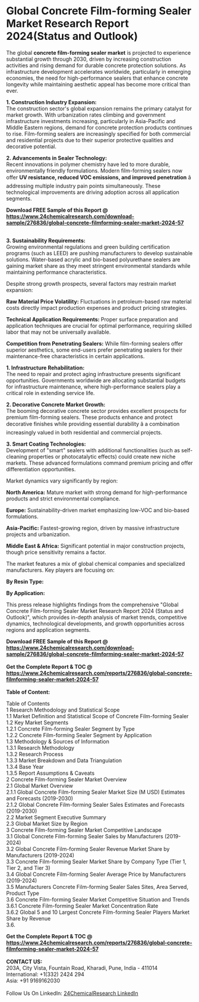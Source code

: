 <h1>Global Concrete Film-forming Sealer Market Research Report 2024(Status and Outlook)</h1><p>The global <strong>concrete film-forming sealer market</strong> is projected to experience substantial growth through 2030, driven by increasing construction activities and rising demand for durable concrete protection solutions. As infrastructure development accelerates worldwide, particularly in emerging economies, the need for high-performance sealers that enhance concrete longevity while maintaining aesthetic appeal has become more critical than ever.</p><p><strong>1. Construction Industry Expansion:</strong><br>
The construction sector's global expansion remains the primary catalyst for market growth. With urbanization rates climbing and government infrastructure investments increasing, particularly in Asia-Pacific and Middle Eastern regions, demand for concrete protection products continues to rise. Film-forming sealers are increasingly specified for both commercial and residential projects due to their superior protective qualities and decorative potential.</p><p><strong>2. Advancements in Sealer Technology:</strong><br>
Recent innovations in polymer chemistry have led to more durable, environmentally friendly formulations. Modern film-forming sealers now offer <strong>UV resistance, reduced VOC emissions, and improved penetration</strong> â addressing multiple industry pain points simultaneously. These technological improvements are driving adoption across all application segments.</p><div><b>Download FREE Sample of this Report @ 
            <a href="https://www.24chemicalresearch.com/download-sample/276836/global-concrete-filmforming-sealer-market-2024-57">
            https://www.24chemicalresearch.com/download-sample/276836/global-concrete-filmforming-sealer-market-2024-57</a></b></div><br><p><strong>3. Sustainability Requirements:</strong><br>
Growing environmental regulations and green building certification programs (such as LEED) are pushing manufacturers to develop sustainable solutions. Water-based acrylic and bio-based polyurethane sealers are gaining market share as they meet stringent environmental standards while maintaining performance characteristics.</p><p>Despite strong growth prospects, several factors may restrain market expansion:</p><p><strong>Raw Material Price Volatility:</strong> Fluctuations in petroleum-based raw material costs directly impact production expenses and product pricing strategies.</p><p><strong>Technical Application Requirements:</strong> Proper surface preparation and application techniques are crucial for optimal performance, requiring skilled labor that may not be universally available.</p><p><strong>Competition from Penetrating Sealers:</strong> While film-forming sealers offer superior aesthetics, some end-users prefer penetrating sealers for their maintenance-free characteristics in certain applications.</p><p><strong>1. Infrastructure Rehabilitation:</strong><br>
The need to repair and protect aging infrastructure presents significant opportunities. Governments worldwide are allocating substantial budgets for infrastructure maintenance, where high-performance sealers play a critical role in extending service life.</p><p><strong>2. Decorative Concrete Market Growth:</strong><br>
The booming decorative concrete sector provides excellent prospects for premium film-forming sealers. These products enhance and protect decorative finishes while providing essential durability â a combination increasingly valued in both residential and commercial projects.</p><p><strong>3. Smart Coating Technologies:</strong><br>
Development of "smart" sealers with additional functionalities (such as self-cleaning properties or photocatalytic effects) could create new niche markets. These advanced formulations command premium pricing and offer differentiation opportunities.</p><p>Market dynamics vary significantly by region:</p><p><strong>North America:</strong> Mature market with strong demand for high-performance products and strict environmental compliance.</p><p><strong>Europe:</strong> Sustainability-driven market emphasizing low-VOC and bio-based formulations.</p><p><strong>Asia-Pacific:</strong> Fastest-growing region, driven by massive infrastructure projects and urbanization.</p><p><strong>Middle East &amp; Africa:</strong> Significant potential in major construction projects, though price sensitivity remains a factor.</p><p>The market features a mix of global chemical companies and specialized manufacturers. Key players are focusing on:</p><p><strong>By Resin Type:</strong></p><p><strong>By Application:</strong></p><p>This press release highlights findings from the comprehensive "Global Concrete Film-forming Sealer Market Research Report 2024 (Status and Outlook)", which provides in-depth analysis of market trends, competitive dynamics, technological developments, and growth opportunities across regions and application segments.</p><div><b>Download FREE Sample of this Report @ 
            <a href="https://www.24chemicalresearch.com/download-sample/276836/global-concrete-filmforming-sealer-market-2024-57">
            https://www.24chemicalresearch.com/download-sample/276836/global-concrete-filmforming-sealer-market-2024-57</a></b></div><br><div><b>Get the Complete Report & TOC @ 
            <a href="https://www.24chemicalresearch.com/reports/276836/global-concrete-filmforming-sealer-market-2024-57">
            https://www.24chemicalresearch.com/reports/276836/global-concrete-filmforming-sealer-market-2024-57</a></b></div><br>
            <b>Table of Content:</b><p>Table of Contents<br />
1 Research Methodology and Statistical Scope<br />
1.1 Market Definition and Statistical Scope of Concrete Film-forming Sealer<br />
1.2 Key Market Segments<br />
1.2.1 Concrete Film-forming Sealer Segment by Type<br />
1.2.2 Concrete Film-forming Sealer Segment by Application<br />
1.3 Methodology & Sources of Information<br />
1.3.1 Research Methodology<br />
1.3.2 Research Process<br />
1.3.3 Market Breakdown and Data Triangulation<br />
1.3.4 Base Year<br />
1.3.5 Report Assumptions & Caveats<br />
2 Concrete Film-forming Sealer Market Overview<br />
2.1 Global Market Overview<br />
2.1.1 Global Concrete Film-forming Sealer Market Size (M USD) Estimates and Forecasts (2019-2030)<br />
2.1.2 Global Concrete Film-forming Sealer Sales Estimates and Forecasts (2019-2030)<br />
2.2 Market Segment Executive Summary<br />
2.3 Global Market Size by Region<br />
3 Concrete Film-forming Sealer Market Competitive Landscape<br />
3.1 Global Concrete Film-forming Sealer Sales by Manufacturers (2019-2024)<br />
3.2 Global Concrete Film-forming Sealer Revenue Market Share by Manufacturers (2019-2024)<br />
3.3 Concrete Film-forming Sealer Market Share by Company Type (Tier 1, Tier 2, and Tier 3)<br />
3.4 Global Concrete Film-forming Sealer Average Price by Manufacturers (2019-2024)<br />
3.5 Manufacturers Concrete Film-forming Sealer Sales Sites, Area Served, Product Type<br />
3.6 Concrete Film-forming Sealer Market Competitive Situation and Trends<br />
3.6.1 Concrete Film-forming Sealer Market Concentration Rate<br />
3.6.2 Global 5 and 10 Largest Concrete Film-forming Sealer Players Market Share by Revenue<br />
3.6.</p><div><b>Get the Complete Report & TOC @ 
            <a href="https://www.24chemicalresearch.com/reports/276836/global-concrete-filmforming-sealer-market-2024-57">
            https://www.24chemicalresearch.com/reports/276836/global-concrete-filmforming-sealer-market-2024-57</a></b></div><br><b>CONTACT US:</b><br>
            203A, City Vista, Fountain Road, Kharadi, Pune, India - 411014<br>
            International: +1(332) 2424 294<br>
            Asia: +91 9169162030 <br><br>
            Follow Us On LinkedIn: <a href="https://www.linkedin.com/company/24chemicalresearch/">24ChemicalResearch LinkedIn</a>